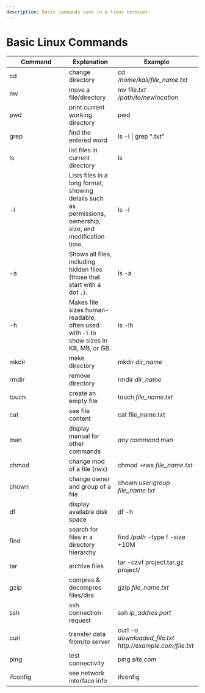 ```yaml
---
description: Basic commands used in a linux terminal
---
```


# Basic Linux Commands

<table><thead><tr><th width="140">Command</th><th>Explanation</th><th>Example</th></tr></thead><tbody><tr><td>cd</td><td>change directory</td><td>cd <em>/home/kali/file_name.txt</em></td></tr><tr><td>mv</td><td>move a file/directory</td><td>mv f<em>ile.txt /path/to/newlocation</em></td></tr><tr><td>pwd</td><td>print current working directory</td><td>pwd</td></tr><tr><td>grep</td><td>find the entered word</td><td>ls -l | grep ".txt"</td></tr><tr><td>ls</td><td>list files in current directory</td><td>ls</td></tr><tr><td>    -l</td><td>Lists files in a long format, showing details such as permissions, ownership, size, and modification time.</td><td>ls -l</td></tr><tr><td>    -a</td><td>Shows all files, including hidden files (those that start with a dot <code>.</code>).</td><td>ls -a</td></tr><tr><td>    -h</td><td>Makes file sizes human-readable, often used with <code>-l</code> to show sizes in KB, MB, or GB.</td><td>ls -lh</td></tr><tr><td>mkdir</td><td>make directory</td><td>mkdir <em>dir_name</em></td></tr><tr><td>rmdir</td><td>remove directory</td><td>rmdir <em>dir_name</em></td></tr><tr><td>touch</td><td>create an empty file</td><td>touch <em>file_name.txt</em></td></tr><tr><td>cat</td><td>see file content</td><td>cat file_name.txt</td></tr><tr><td>man</td><td>display manual for other commands</td><td><em>any command</em> man</td></tr><tr><td>chmod</td><td>change mod of a file (rwx)</td><td>chmod +rwx <em>file_name.txt</em></td></tr><tr><td>chown</td><td>change owner and group of a file</td><td>chown <em>user:group file_name.txt</em></td></tr><tr><td>df</td><td>display available disk space</td><td>df -h</td></tr><tr><td>find</td><td>search for files in a directory hierarchy</td><td>find <em>/path</em> -type f -size +10M</td></tr><tr><td>tar</td><td>archive files</td><td>tar -czvf project.tar.gz project/</td></tr><tr><td>gzip</td><td>compres &#x26; decompres files/dirs</td><td>gzip <em>file_name.txt</em></td></tr><tr><td>ssh</td><td>ssh connection request</td><td>ssh <em>ip_addres port</em></td></tr><tr><td>curl</td><td>transfer data from/to server</td><td>curl -o <em>downloaded_file.txt</em> <em>http://example.com/file.txt</em></td></tr><tr><td>ping</td><td>test connectivity</td><td>ping <em>site.com</em></td></tr><tr><td>ifconfig</td><td>see network interface info</td><td>ifconfig</td></tr></tbody></table>
